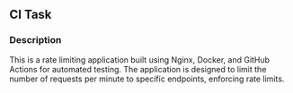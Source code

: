 ## CI Task

### Description

This is a rate limiting application built using Nginx, Docker, and GitHub Actions for automated testing. The application is designed to limit the number of requests per minute to specific endpoints, enforcing rate limits.
